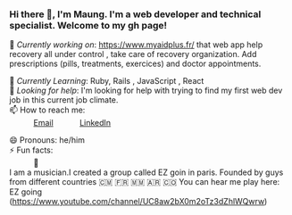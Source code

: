 
 
### Hi there 👋, I'm Maung. I'm a web developer and technical specialist. Welcome to my gh page! <br>
 
 
🔭 *Currently working on*:  https://www.myaidplus.fr/ that web app help recovery
all under control , take care of  recovery organization.
Add prescriptions (pills, treatments, exercices) and doctor appointments.


🌱 *Currently Learning*:  Ruby, Rails , JavaScript , React<br>
🤔 *Looking for help*: I'm looking for help with trying to find my first web dev job in this current job climate.<br>
📫 How to reach me: <br>
&nbsp;&nbsp;&nbsp;&nbsp;&nbsp;&nbsp;&nbsp;&nbsp;&nbsp;&nbsp; [Email](maungmaungkha18290@gmail.com)
&nbsp;&nbsp;&nbsp;&nbsp;&nbsp;&nbsp;&nbsp;&nbsp;&nbsp;&nbsp; [LinkedIn](https://www.linkedin.com/in/maung-maung-kha-/)
 
 
😄 Pronouns: he/him <br>
⚡ Fun facts:<br>
&nbsp;&nbsp;&nbsp;&nbsp;&nbsp;&nbsp;&nbsp;&nbsp;&nbsp;&nbsp; :musical_note:  
I am a musician.I created a group called EZ goin in paris. Founded by guys from different countries  🇨🇲 🇫🇷 🇲🇲 🇦🇷 🇨🇴 You can hear me play here: EZ going (https://www.youtube.com/channel/UC8aw2bX0m2oTz3dZhlWQwrw)<br>
 
 
 
